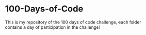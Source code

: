 # 100-Days-of-Code
This is my repository of the 100 days of code challenge, each folder contains a day of participation in the challenge!
